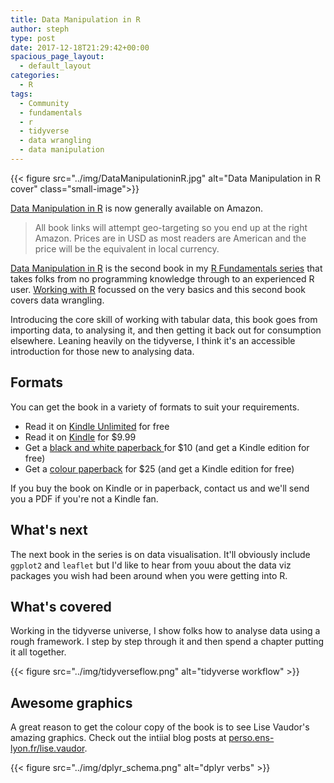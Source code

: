 ```yaml
---
title: Data Manipulation in R
author: steph
type: post
date: 2017-12-18T21:29:42+00:00
spacious_page_layout:
  - default_layout
categories:
  - R
tags:
  - Community
  - fundamentals
  - r
  - tidyverse
  - data wrangling
  - data manipulation
---
```


{{< figure src="../img/DataManipulationinR.jpg" alt="Data Manipulation in R cover"  class="small-image">}}


[Data Manipulation in R](http://geni.us/datamanipulationinr) is now generally available on Amazon. 

> All book links will attempt geo-targeting so you end up at the right Amazon. Prices are in USD as most readers are American and the price will be the equivalent in local currency.


[Data Manipulation in R](http://geni.us/datamanipulationinr) is the second book in my [R Fundamentals series](http://geni.us/rfundamentals) that takes folks from no programming knowledge through to an experienced R user. [Working with R](http://geni.us/workingwithr) focussed on the very basics and this second book covers data wrangling.

Introducing the core skill of working with tabular data, this book goes from importing data, to analysing it, and then getting it back out for consumption elsewhere. Leaning heavily on the tidyverse, I think it's an accessible introduction for those new to analysing data.

## Formats
You can get the book in a variety of formats to suit your requirements.

- Read it on [Kindle Unlimited](http://geni.us/dmrk) for free
- Read it on [Kindle](http://geni.us/dmrk) for $9.99 
- Get a [black and white paperback ](http://geni.us/dmrbw) for $10 (and get a Kindle edition for free)
- Get a [colour paperback](http://geni.us/dmrc) for $25 (and get a Kindle edition for free)

If you buy the book on Kindle or in paperback, contact us and we'll send you a PDF if you're not a Kindle fan.

## What's next
The next book in the series is on data visualisation. It'll obviously include `ggplot2` and `leaflet` but I'd like to hear from youu about the data viz packages you wish had been around when you were getting into R.

## What's covered
Working in the tidyverse universe, I show folks how to analyse data using a rough framework. I step by step through it and then spend a chapter putting it all together.

{{< figure src="../img/tidyverseflow.png" alt="tidyverse workflow" >}}

## Awesome graphics
A great reason to get the colour copy of the book is to see Lise Vaudor's amazing graphics. Check out the intiial blog posts at  [perso.ens-lyon.fr/lise.vaudor](http://perso.ens-lyon.fr/lise.vaudor/).

{{< figure src="../img/dplyr_schema.png" alt="dplyr verbs" >}}

